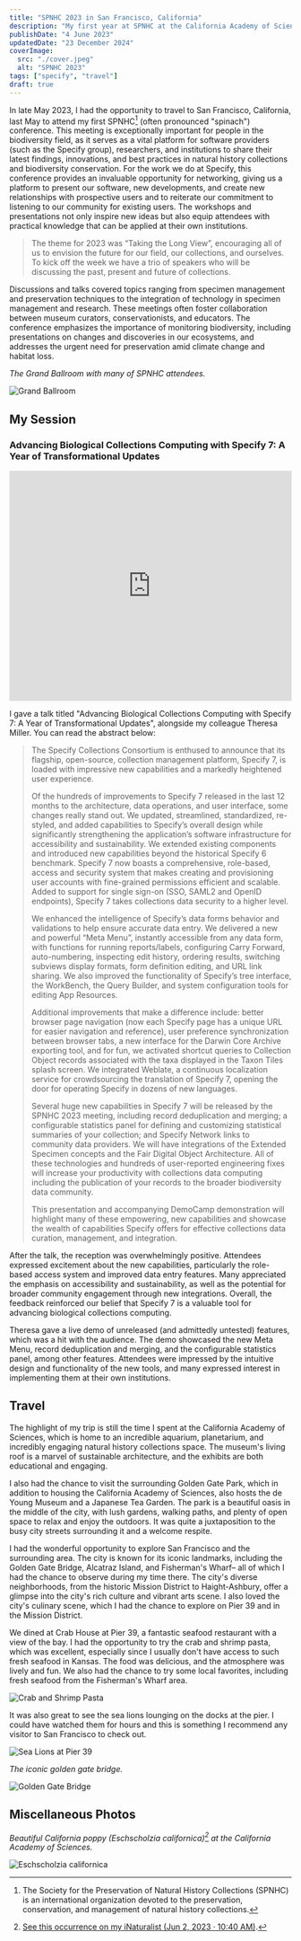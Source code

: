 ```yaml
---
title: "SPNHC 2023 in San Francisco, California"
description: "My first year at SPNHC at the California Academy of Sciences."
publishDate: "4 June 2023"
updatedDate: "23 December 2024"
coverImage:
  src: "./cover.jpeg"
  alt: "SPNHC 2023"
tags: ["specify", "travel"]
draft: true
---
```


In late May 2023, I had the opportunity to travel to San Francisco, California, last May to attend my first SPNHC[^1] (often pronounced "spinach") conference. This meeting is exceptionally important for people in the biodiversity field, as it serves as a vital platform for software providers (such as the Specify group), researchers, and institutions to share their latest findings, innovations, and best practices in natural history collections and biodiversity conservation. For the work we do at Specify, this conference provides an invaluable opportunity for networking, giving us a platform to present our software, new developments, and create new relationships with prospective users and to reiterate our commitment to listening to our community for existing users. The workshops and presentations not only inspire new ideas but also equip attendees with practical knowledge that can be applied at their own institutions.

> The theme for 2023 was “Taking the Long View”, encouraging all of us to envision the future for our field, our collections, and ourselves. To kick off the week we have a trio of speakers who will be discussing the past, present and future of collections.

Discussions and talks covered topics ranging from specimen management and preservation techniques to the integration of technology in specimen management and research. These meetings often foster collaboration between museum curators, conservationists, and educators. The conference emphasizes the importance of monitoring biodiversity, including presentations on changes and discoveries in our ecosystems, and addresses the urgent need for preservation amid climate change and habitat loss.

*The Grand Ballroom with many of SPNHC attendees.*

![Grand Ballroom](Ballroom.jpeg)

<!-- This year, SPNHC held a joint conference with TDWG[^2], known as [SPNHC-TDWG 2024](https://spnhc.org/events/event/spnhc-tdwg-2024/), which took place at the Okinawa Convention Centre in Okinawa, Japan, from September 2 to 6. While it was a grueling flight, it was my first time traveling internationally for a conference and it was a great experience. -->

## My Session

### Advancing Biological Collections Computing with Specify 7: A Year of Transformational Updates

<iframe width="100%" height="410" src="https://www.youtube.com/embed/4fmZbbFjyhM?si=yjqWHGrq5dUGe-dR" title="YouTube video player" frameborder="0" allow="accelerometer; autoplay; clipboard-write; encrypted-media; gyroscope; picture-in-picture; web-share" referrerpolicy="strict-origin-when-cross-origin" allowfullscreen></iframe>

I gave a talk titled "Advancing Biological Collections Computing with Specify 7: A Year of Transformational Updates", alongside my colleague Theresa Miller. You can read the abstract below:

> The Specify Collections Consortium is enthused to announce that its flagship, open-source, collection management platform, Specify 7, is loaded with impressive new capabilities and a markedly heightened user experience.
>
> Of the hundreds of improvements to Specify 7 released in the last 12 months to the architecture, data operations, and user interface, some changes really stand out. We updated, streamlined, standardized, re-styled, and added capabilities to Specify’s overall design while significantly strengthening the application’s software infrastructure for accessibility and sustainability. We extended existing components and introduced new capabilities beyond the historical Specify 6 benchmark. Specify 7 now boasts a comprehensive, role-based, access and security system that makes creating and provisioning user accounts with fine-grained permissions efficient and scalable. Added to support for single sign-on (SSO, SAML2 and OpenID endpoints), Specify 7 takes collections data security to a higher level.
>
> We enhanced the intelligence of Specify’s data forms behavior and validations to help ensure accurate data entry. We delivered a new and powerful “Meta Menu”, instantly accessible from any data form, with functions for running reports/labels, configuring Carry Forward, auto-numbering, inspecting edit history, ordering results, switching subviews display formats, form definition editing, and URL link sharing. We also improved the functionality of Specify’s tree interface, the WorkBench, the Query Builder, and system configuration tools for editing App Resources.
>
> Additional improvements that make a difference include: better browser page navigation (now each Specify page has a unique URL for easier navigation and reference), user preference synchronization between browser tabs, a new interface for the Darwin Core Archive exporting tool, and for fun, we activated shortcut queries to Collection Object records associated with the taxa displayed in the Taxon Tiles splash screen. We integrated Weblate, a continuous localization service for crowdsourcing the translation of Specify 7, opening the door for operating Specify in dozens of new languages.
>
> Several huge new capabilities in Specify 7 will be released by the SPNHC 2023 meeting, including record deduplication and merging; a configurable statistics panel for defining and customizing statistical summaries of your collection; and Specify Network links to community data providers. We will have integrations of the Extended Specimen concepts and the Fair Digital Object Architecture. All of these technologies and hundreds of user-reported engineering fixes will increase your productivity with collections data computing including the publication of your records to the broader biodiversity data community.
>
> This presentation and accompanying DemoCamp demonstration will highlight many of these empowering, new capabilities and showcase the wealth of capabilities Specify offers for effective collections data curation, management, and integration.

After the talk, the reception was overwhelmingly positive. Attendees expressed excitement about the new capabilities, particularly the role-based access system and improved data entry features. Many appreciated the emphasis on accessibility and sustainability, as well as the potential for broader community engagement through new integrations. Overall, the feedback reinforced our belief that Specify 7 is a valuable tool for advancing biological collections computing.

Theresa gave a live demo of unreleased (and admittedly untested) features, which was a hit with the audience. The demo showcased the new Meta Menu, record deduplication and merging, and the configurable statistics panel, among other features. Attendees were impressed by the intuitive design and functionality of the new tools, and many expressed interest in implementing them at their own institutions.

## Travel

The highlight of my trip is still the time I spent at the California Academy of Sciences, which is home to an incredible aquarium, planetarium, and incredibly engaging natural history collections space. The museum's living roof is a marvel of sustainable architecture, and the exhibits are both educational and engaging.

I also had the chance to visit the surrounding Golden Gate Park, which in addition to housing the California Academy of Sciences, also hosts the de Young Museum and a Japanese Tea Garden. The park is a beautiful oasis in the middle of the city, with lush gardens, walking paths, and plenty of open space to relax and enjoy the outdoors. It was quite a juxtaposition to the busy city streets surrounding it and a welcome respite.

I had the wonderful opportunity to explore San Francisco and the surrounding area. The city is known for its iconic landmarks, including the Golden Gate Bridge, Alcatraz Island, and Fisherman's Wharf– all of which I had the chance to observe during my time there. The city's diverse neighborhoods, from the historic Mission District to Haight-Ashbury, offer a glimpse into the city's rich culture and vibrant arts scene. I also loved the city's culinary scene, which I had the chance to explore on Pier 39 and in the Mission District.

We dined at Crab House at Pier 39, a fantastic seafood restaurant with a view of the bay. I had the opportunity to try the crab and shrimp pasta, which was excellent, especially since I usually don't have access to such fresh seafood in Kansas. The food was delicious, and the atmosphere was lively and fun. We also had the chance to try some local favorites, including fresh seafood from the Fisherman's Wharf area.

![Crab and Shrimp Pasta](SeafoodPasta.jpeg)

It was also great to see the sea lions lounging on the docks at the pier. I could have watched them for hours and this is something I recommend any visitor to San Francisco to check out.

![Sea Lions at Pier 39](SeaLions.jpeg)

*The iconic golden gate bridge.*

![Golden Gate Bridge](GoldenGateBridge.jpeg)

## Miscellaneous Photos

*Beautiful California poppy (Eschscholzia californica)[^2] at the California Academy of Sciences.*

![Eschscholzia californica](CaliforniaPoppy.jpeg)

[^1]: The Society for the Preservation of Natural History Collections (SPNHC) is an international organization devoted to the preservation, conservation, and management of natural history collections.

[^2]: [See this occurrence on my iNaturalist (Jun 2, 2023 · 10:40 AM)](https://www.inaturalist.org/observations/257487259).
